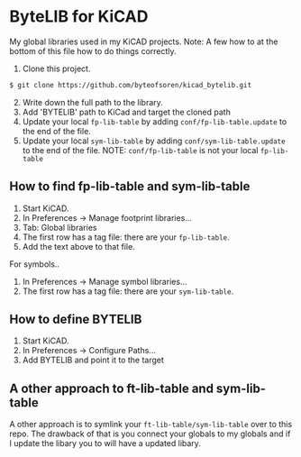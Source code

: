 # ByteLIB for KiCAD
My global libraries used in my KiCAD projects.
Note: A few how to at the bottom of this file how to do things correctly.
1. Clone this project.
``` BASH
$ git clone https://github.com/byteofsoren/kicad_bytelib.git
```
2. Write down the full path to the library.
3. Add 'BYTELIB' path to KiCad and target the cloned path
4. Update your local `fp-lib-table` by adding `conf/fp-lib-table.update` to the end of the file.
4. Update your local `sym-lib-table` by adding `conf/sym-lib-table.update` to the end of the file.
NOTE: `conf/fp-lib-table` is not your local `fp-lib-table`

## How to find fp-lib-table and sym-lib-table
1. Start KiCAD.
2. In Preferences -> Manage footprint libraries...
3. Tab: Global libraries
4. The first row has a tag file: there are your `fp-lib-table`.
5. Add the text above to that file.


For symbols..
1. In Preferences -> Manage symbol libraries...
2. The first row has a tag file: there are your `sym-lib-table`.

## How to define BYTELIB
1. Start KiCAD.
2. In Preferences -> Configure Paths...
3. Add BYTELIB and point it to the target

## A other approach to ft-lib-table and sym-lib-table
A other approach is to symlink your `ft-lib-table/sym-lib-table` over to this repo.
The drawback of that is you connect your globals to my globals and if I update the libary
you to will have a updated libary.

